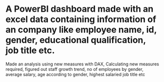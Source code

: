 # A PowerBI dashboard made with an excel data containing information of an company like employee name, id, gender, educational qualification, job title etc.
Made an analysis using new measures with DAX, Calculating new measures required, figured out staff growth trend, no of employees by gender, average salary, age according to gender, highest salaried job title etc
